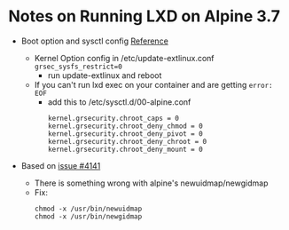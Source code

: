 # Notes on Running LXD on Alpine 3.7

+ Boot option and sysctl config [Reference](https://forum.alpinelinux.org/forum/pax-grsecurity/unprivileged-lxc-and-grsecurity-kernel)
  + Kernel Option config in /etc/update-extlinux.conf `grsec_sysfs_restrict=0` 
    + run update-extlinux and reboot
  + If you can't run lxd exec on your container and are getting `error: EOF`
    + add this to /etc/sysctl.d/00-alpine.conf
      ```
      kernel.grsecurity.chroot_caps = 0
      kernel.grsecurity.chroot_deny_chmod = 0
      kernel.grsecurity.chroot_deny_pivot = 0
      kernel.grsecurity.chroot_deny_chroot = 0
      kernel.grsecurity.chroot_deny_mount = 0
      ```

+ Based on [issue #4141](https://github.com/lxc/lxd/issues/4141)
  + There is something wrong with alpine's newuidmap/newgidmap
  + Fix: 
    ```
    chmod -x /usr/bin/newuidmap
    chmod -x /usr/bin/newgidmap
    ```
